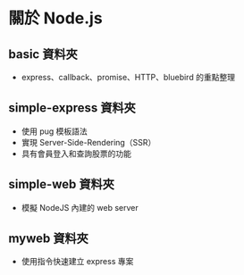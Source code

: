 # 關於 Node.js

## basic 資料夾

- express、callback、promise、HTTP、bluebird 的重點整理

## simple-express 資料夾

- 使用 pug 模板語法
- 實現 Server-Side-Rendering（SSR）
- 具有會員登入和查詢股票的功能

## simple-web 資料夾

- 模擬 NodeJS 內建的 web server

## myweb 資料夾

- 使用指令快速建立 express 專案
